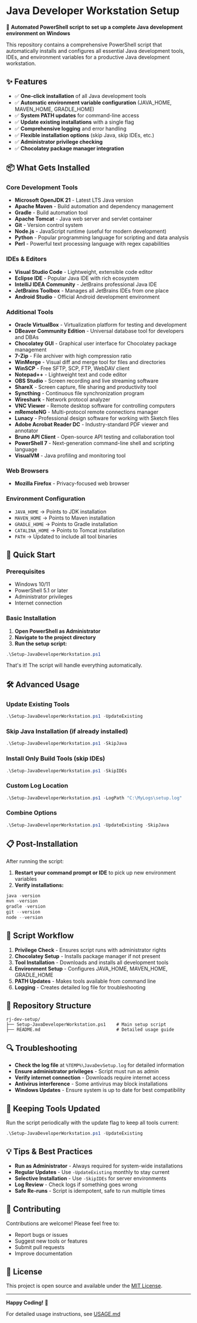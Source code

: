 # Java Developer Workstation Setup

🚀 **Automated PowerShell script to set up a complete Java development environment on Windows**

This repository contains a comprehensive PowerShell script that automatically installs and configures all essential Java development tools, IDEs, and environment variables for a productive Java development workstation.

## ✨ Features

- ✅ **One-click installation** of all Java development tools
- ✅ **Automatic environment variable configuration** (JAVA_HOME, MAVEN_HOME, GRADLE_HOME)
- ✅ **System PATH updates** for command-line access
- ✅ **Update existing installations** with a single flag
- ✅ **Comprehensive logging** and error handling
- ✅ **Flexible installation options** (skip Java, skip IDEs, etc.)
- ✅ **Administrator privilege checking**
- ✅ **Chocolatey package manager integration**

## 📦 What Gets Installed

### Core Development Tools

- **Microsoft OpenJDK 21** - Latest LTS Java version
- **Apache Maven** - Build automation and dependency management
- **Gradle** - Build automation tool
- **Apache Tomcat** - Java web server and servlet container
- **Git** - Version control system
- **Node.js** - JavaScript runtime (useful for modern development)
- **Python** - Popular programming language for scripting and data analysis
- **Perl** - Powerful text processing language with regex capabilities

### IDEs & Editors

- **Visual Studio Code** - Lightweight, extensible code editor
- **Eclipse IDE** - Popular Java IDE with rich ecosystem
- **IntelliJ IDEA Community** - JetBrains professional Java IDE
- **JetBrains Toolbox** - Manages all JetBrains IDEs from one place
- **Android Studio** - Official Android development environment

### Additional Tools

- **Oracle VirtualBox** - Virtualization platform for testing and development
- **DBeaver Community Edition** - Universal database tool for developers and DBAs
- **Chocolatey GUI** - Graphical user interface for Chocolatey package management
- **7-Zip** - File archiver with high compression ratio
- **WinMerge** - Visual diff and merge tool for files and directories
- **WinSCP** - Free SFTP, SCP, FTP, WebDAV client
- **Notepad++** - Lightweight text and code editor
- **OBS Studio** - Screen recording and live streaming software
- **ShareX** - Screen capture, file sharing and productivity tool
- **Syncthing** - Continuous file synchronization program
- **Wireshark** - Network protocol analyzer
- **VNC Viewer** - Remote desktop software for controlling computers
- **mRemoteNG** - Multi-protocol remote connections manager
- **Lunacy** - Professional design software for working with Sketch files
- **Adobe Acrobat Reader DC** - Industry-standard PDF viewer and annotator
- **Bruno API Client** - Open-source API testing and collaboration tool
- **PowerShell 7** - Next-generation command-line shell and scripting language
- **VisualVM** - Java profiling and monitoring tool

### Web Browsers

- **Mozilla Firefox** - Privacy-focused web browser

### Environment Configuration

- `JAVA_HOME` → Points to JDK installation
- `MAVEN_HOME` → Points to Maven installation
- `GRADLE_HOME` → Points to Gradle installation
- `CATALINA_HOME` → Points to Tomcat installation
- `PATH` → Updated to include all tool binaries

## 🚀 Quick Start

### Prerequisites

- Windows 10/11
- PowerShell 5.1 or later
- Administrator privileges
- Internet connection

### Basic Installation

1. **Open PowerShell as Administrator**
2. **Navigate to the project directory**
3. **Run the setup script:**

```powershell
.\Setup-JavaDeveloperWorkstation.ps1
```

That's it! The script will handle everything automatically.

## 🛠️ Advanced Usage

### Update Existing Tools

```powershell
.\Setup-JavaDeveloperWorkstation.ps1 -UpdateExisting
```

### Skip Java Installation (if already installed)

```powershell
.\Setup-JavaDeveloperWorkstation.ps1 -SkipJava
```

### Install Only Build Tools (skip IDEs)

```powershell
.\Setup-JavaDeveloperWorkstation.ps1 -SkipIDEs
```

### Custom Log Location

```powershell
.\Setup-JavaDeveloperWorkstation.ps1 -LogPath "C:\MyLogs\setup.log"
```

### Combine Options

```powershell
.\Setup-JavaDeveloperWorkstation.ps1 -UpdateExisting -SkipJava
```

## 📋 Post-Installation

After running the script:

1. **Restart your command prompt or IDE** to pick up new environment variables
2. **Verify installations:**

```powershell
java -version
mvn -version
gradle -version
git --version
node --version
```

## 🔧 Script Workflow

1. **Privilege Check** - Ensures script runs with administrator rights
2. **Chocolatey Setup** - Installs package manager if not present
3. **Tool Installation** - Downloads and installs all development tools
4. **Environment Setup** - Configures JAVA_HOME, MAVEN_HOME, GRADLE_HOME
5. **PATH Updates** - Makes tools available from command line
6. **Logging** - Creates detailed log file for troubleshooting

## 📁 Repository Structure

```text
rj-dev-setup/
├── Setup-JavaDeveloperWorkstation.ps1    # Main setup script
├── README.md                             # Detailed usage guide
```

## 🔍 Troubleshooting

- **Check the log file** at `%TEMP%\JavaDevSetup.log` for detailed information
- **Ensure administrator privileges** - Script must run as admin
- **Verify internet connection** - Downloads require internet access
- **Antivirus interference** - Some antivirus may block installations
- **Windows Updates** - Ensure system is up to date for best compatibility

## 🔄 Keeping Tools Updated

Run the script periodically with the update flag to keep all tools current:

```powershell
.\Setup-JavaDeveloperWorkstation.ps1 -UpdateExisting
```

## 💡 Tips & Best Practices

- **Run as Administrator** - Always required for system-wide installations
- **Regular Updates** - Use `-UpdateExisting` monthly to stay current
- **Selective Installation** - Use `-SkipIDEs` for server environments
- **Log Review** - Check logs if something goes wrong
- **Safe Re-runs** - Script is idempotent, safe to run multiple times

## 🤝 Contributing

Contributions are welcome! Please feel free to:

- Report bugs or issues
- Suggest new tools or features
- Submit pull requests
- Improve documentation

## 📄 License

This project is open source and available under the [MIT License](LICENSE).

---

**Happy Coding!** 🎉

For detailed usage instructions, see [USAGE.md](USAGE.md)